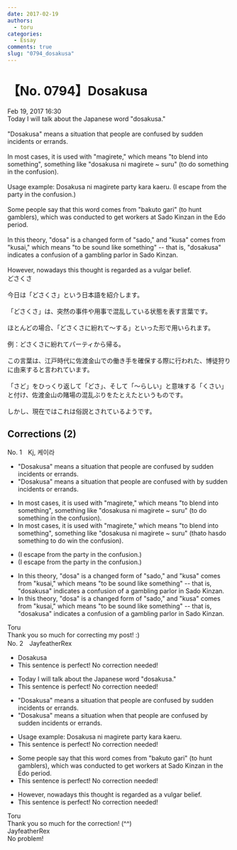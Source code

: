 ```yaml
---
date: 2017-02-19
authors:
  - toru
categories:
  - Essay
comments: true
slug: "0794_dosakusa"
---
```


# 【No. 0794】Dosakusa
<div class="date">Feb 19, 2017 16:30</div>
<div id="post"><div id="body_show_ori">
Today I will talk about the Japanese word "dosakusa."<br/><br/>"Dosakusa" means a situation that people are confused by sudden incidents or errands. <br/><br/>In most cases, it is used with "magirete," which means "to blend into something", something like "dosakusa ni magirete ~ suru" (to do something in the confusion).<br/><br/>Usage example: Dosakusa ni magirete party kara kaeru. (I escape from the party in the confusion.)<br/><br/>Some people say that this word comes from "bakuto gari" (to hunt gamblers), which was conducted to get workers at Sado Kinzan in the Edo period.<br/><br/>In this theory, "dosa" is a changed form of "sado," and "kusa" comes from "kusai," which means "to be sound like something" -- that is, "dosakusa" indicates a confusion of a gambling parlor in Sado Kinzan.<br/><br/>However, nowadays this thought is regarded as a vulgar belief.
</div></div>

<!-- more -->

<div id="post_ja"><div id="body_show_mo">
どさくさ<br/><br/>今日は「どさくさ」という日本語を紹介します。<br/><br/>「どさくさ」は、突然の事件や用事で混乱している状態を表す言葉です。<br/><br/>ほとんどの場合、「どさくさに紛れて～する」といった形で用いられます。<br/><br/>例：どさくさに紛れてパーティから帰る。<br/><br/>この言葉は、江戸時代に佐渡金山での働き手を確保する際に行われた、博徒狩りに由来すると言われています。<br/><br/>「さど」をひっくり返して「どさ」、そして「～らしい」と意味する「くさい」と付け、佐渡金山の賭場の混乱ぶりをたとえたというものです。<br/><br/>しかし、現在ではこれは俗説とされているようです。
</div></div>

## Corrections (2)
<div id="block"><div class="first_name"> No. 1　<span class="just_name">Kj, 케이라</span></div><div id="block2">
<ul class="correction_field">
<li class="incorrect">"Dosakusa" means a situation that people are confused by sudden incidents or errands.</li>
<li class="corrected correct">
"Dosakusa" means a situation that people are confused <span class="f_red">with </span>by sudden incidents or errands.
</li>
</ul>
<ul class="correction_field">
<li class="incorrect">In most cases, it is used with "magirete," which means "to blend into something", something like "dosakusa ni magirete ~ suru" (to do something in the confusion).</li>
<li class="corrected correct">
In most cases, it is used with "magirete," which means "to blend into something", something like "dosakusa ni magirete ~ suru" (t<span class="f_red">hat</span><span class="f_gray"><span class="sline">o</span></span> <span class="f_red">has</span><span class="f_gray"><span class="sline">do</span></span> something <span class="f_red">to do w</span>i<span class="f_gray"><span class="sline">n </span></span>th<span class="f_gray"><span class="sline">e</span></span> confusion).
</li>
</ul>
<ul class="correction_field">
<li class="incorrect">(I escape from the party in the confusion.)</li>
<li class="corrected correct">
(I escape from the party in <span class="f_gray"><span class="sline">the </span></span>confusion.)
</li>
</ul>
<ul class="correction_field">
<li class="incorrect">In this theory, "dosa" is a changed form of "sado," and "kusa" comes from "kusai," which means "to be sound like something" -- that is, "dosakusa" indicates a confusion of a gambling parlor in Sado Kinzan.</li>
<li class="corrected correct">
In this theory, "dosa" is a changed form of "sado," and "kusa" comes from "kusai," which means "to <span class="f_gray"><span class="sline">be </span></span>sound like something" -- that is, "dosakusa" indicates a confusion of a gambling parlor in Sado Kinzan.
</li>
</ul>
</div><div class="name"><span class="just_name">Toru</span><br>
Thank you so much for correcting my post! :)
</div>
</div>
<div id="block"><div class="first_name"> No. 2　<span class="just_name">JayfeatherRex</span></div><div id="block2">
<ul class="correction_field">
<li class="incorrect">Dosakusa</li>
<li class="corrected perfect">This sentence is perfect! No correction needed!</li>
</ul>
<ul class="correction_field">
<li class="incorrect">Today I will talk about the Japanese word "dosakusa."</li>
<li class="corrected perfect">This sentence is perfect! No correction needed!</li>
</ul>
<ul class="correction_field">
<li class="incorrect">"Dosakusa" means a situation that people are confused by sudden incidents or errands.</li>
<li class="corrected correct">
"Dosakusa" means a situation <span class="f_red">when </span><span class="sline">that </span>people are confused by sudden incidents or errands.
</li>
</ul>
<ul class="correction_field">
<li class="incorrect">Usage example: Dosakusa ni magirete party kara kaeru.</li>
<li class="corrected perfect">This sentence is perfect! No correction needed!</li>
</ul>
<ul class="correction_field">
<li class="incorrect">Some people say that this word comes from "bakuto gari" (to hunt gamblers), which was conducted to get workers at Sado Kinzan in the Edo period.</li>
<li class="corrected perfect">This sentence is perfect! No correction needed!</li>
</ul>
<ul class="correction_field">
<li class="incorrect">However, nowadays this thought is regarded as a vulgar belief.</li>
<li class="corrected perfect">This sentence is perfect! No correction needed!</li>
</ul>
</div><div class="name"><span class="just_name">Toru</span><br>
Thank you so much for the correction! (^^)
</div>
<div class="name"><span class="just_name">JayfeatherRex</span><br>
No problem!
</div>
</div>
